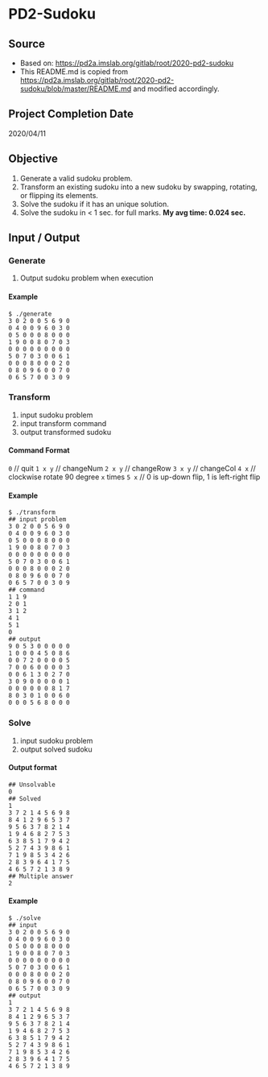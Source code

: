 # PD2-Sudoku
## Source
- Based on: https://pd2a.imslab.org/gitlab/root/2020-pd2-sudoku
- This README.md is copied from https://pd2a.imslab.org/gitlab/root/2020-pd2-sudoku/blob/master/README.md and modified accordingly.
## Project Completion Date
2020/04/11
## Objective
1. Generate a valid sudoku problem.
2. Transform an existing sudoku into a new sudoku by swapping, rotating, or flipping its elements.
3. Solve the sudoku if it has an unique solution.
4. Solve the sudoku in < 1 sec. for full marks. **My avg time: 0.024 sec.**
## Input / Output
### Generate
1. Output sudoku problem when execution

#### Example
```shell=
$ ./generate
3 0 2 0 0 5 6 9 0
0 4 0 0 9 6 0 3 0
0 5 0 0 0 8 0 0 0
1 9 0 0 8 0 7 0 3
0 0 0 0 0 0 0 0 0
5 0 7 0 3 0 0 6 1
0 0 0 8 0 0 0 2 0
0 8 0 9 6 0 0 7 0
0 6 5 7 0 0 3 0 9
```

### Transform
1. input sudoku problem
2. input transform command
3. output transformed sudoku

#### Command Format
`0` // quit
`1 x y` // changeNum
`2 x y` // changeRow
`3 x y` // changeCol
`4 x` // clockwise rotate 90 degree `x` times
`5 x` // 0 is up-down flip, 1 is left-right flip

#### Example
```shell=
$ ./transform
## input problem
3 0 2 0 0 5 6 9 0
0 4 0 0 9 6 0 3 0
0 5 0 0 0 8 0 0 0
1 9 0 0 8 0 7 0 3
0 0 0 0 0 0 0 0 0
5 0 7 0 3 0 0 6 1
0 0 0 8 0 0 0 2 0
0 8 0 9 6 0 0 7 0
0 6 5 7 0 0 3 0 9
## command
1 1 9
2 0 1
3 1 2
4 1
5 1
0
## output
9 0 5 3 0 0 0 0 0
1 0 0 0 4 5 0 8 6
0 0 7 2 0 0 0 0 5
7 0 0 6 0 0 0 0 3
0 0 6 1 3 0 2 7 0
3 0 9 0 0 0 0 0 1
0 0 0 0 0 0 8 1 7
8 0 3 0 1 0 0 6 0
0 0 0 5 6 8 0 0 0
```

### Solve
1. input sudoku problem
2. output solved sudoku

#### Output format
```shell=
## Unsolvable
0
## Solved
1
3 7 2 1 4 5 6 9 8
8 4 1 2 9 6 5 3 7
9 5 6 3 7 8 2 1 4
1 9 4 6 8 2 7 5 3
6 3 8 5 1 7 9 4 2
5 2 7 4 3 9 8 6 1
7 1 9 8 5 3 4 2 6
2 8 3 9 6 4 1 7 5
4 6 5 7 2 1 3 8 9
## Multiple answer
2
```

#### Example
```shell=
$ ./solve
## input
3 0 2 0 0 5 6 9 0
0 4 0 0 9 6 0 3 0
0 5 0 0 0 8 0 0 0
1 9 0 0 8 0 7 0 3
0 0 0 0 0 0 0 0 0
5 0 7 0 3 0 0 6 1
0 0 0 8 0 0 0 2 0
0 8 0 9 6 0 0 7 0
0 6 5 7 0 0 3 0 9
## output
1
3 7 2 1 4 5 6 9 8
8 4 1 2 9 6 5 3 7
9 5 6 3 7 8 2 1 4
1 9 4 6 8 2 7 5 3
6 3 8 5 1 7 9 4 2
5 2 7 4 3 9 8 6 1
7 1 9 8 5 3 4 2 6
2 8 3 9 6 4 1 7 5
4 6 5 7 2 1 3 8 9
```
